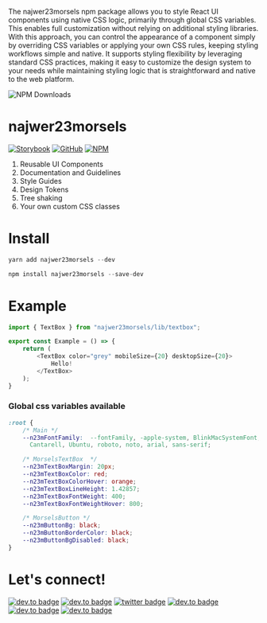 The najwer23morsels npm package allows you to style React UI components using native CSS logic, primarily through global CSS variables. This enables full customization without relying on additional styling libraries. With this approach, you can control the appearance of a component simply by overriding CSS variables or applying your own CSS rules, keeping styling workflows simple and native. It supports styling flexibility by leveraging standard CSS practices, making it easy to customize the design system to your needs while maintaining styling logic that is straightforward and native to the web platform.

![NPM Downloads](https://img.shields.io/npm/dm/najwer23morsels)

# najwer23morsels

[![Storybook](https://img.shields.io/badge/-Storybook-FF4785?style=for-the-badge&logo=storybook&logoColor=white)](https://najwer23.github.io/najwer23morsels) [![GitHub](https://img.shields.io/badge/github-%23121011.svg?style=for-the-badge&logo=github&logoColor=white)](https://github.com/najwer23/najwer23morsels) [![NPM](https://img.shields.io/badge/NPM-%23CB3837.svg?style=for-the-badge&logo=npm&logoColor=white)](https://www.npmjs.com/search?q=najwer23morsels)

1. Reusable UI Components
2. Documentation and Guidelines
3. Style Guides
4. Design Tokens
5. Tree shaking
6. Your own custom CSS classes

# Install

```js
yarn add najwer23morsels --dev
```

```js
npm install najwer23morsels --save-dev
```

# Example

```typescript
import { TextBox } from "najwer23morsels/lib/textbox";

export const Example = () => {
    return (
        <TextBox color="grey" mobileSize={20} desktopSize={20}>
            Hello!
        </TextBox>
    );
}
```

### Global css variables available

```CSS
:root {
    /* Main */
    --n23mFontFamily:  --fontFamily, -apple-system, BlinkMacSystemFont, avenir next, avenir, segoe ui, helvetica neue, helvetica,
      Cantarell, Ubuntu, roboto, noto, arial, sans-serif;

    /* MorselsTextBox  */
    --n23mTextBoxMargin: 20px;
    --n23mTextBoxColor: red;
    --n23mTextBoxColorHover: orange;
    --n23mTextBoxLineHeight: 1.42857;
    --n23mTextBoxFontWeight: 400;
    --n23mTextBoxFontWeightHover: 800;

    /* MorselsButton */
    --n23mButtonBg: black;
    --n23mButtonBorderColor: black;
    --n23mButtonBgDisabled: black;
}
```

# Let's connect!

[![dev.to badge](https://img.shields.io/badge/-Portfolio-%239F2B68?style=flat&logo=GoogleChrome&logoColor=white)](https://najwer23.github.io/)
[![dev.to badge](https://img.shields.io/badge/-Résumé-%23017745?style=flat&logo=AdobeAcrobatReader&logoColor=white)](https://najwer23.github.io/resume/)
[![twitter badge](https://img.shields.io/badge/-najwer23-%231FA1F1?style=flat&logo=x&logoColor=white)](https://twitter.com/najwer23)
[![dev.to badge](https://img.shields.io/badge/-najwer23-%230177B5?style=flat&logo=linkedin)](https://www.linkedin.com/in/najwer23)
[![dev.to badge](https://img.shields.io/badge/-najwer23-%23ffffff?style=flat&logo=Leetcode)](https://leetcode.com/najwer23/)
[![dev.to badge](https://img.shields.io/badge/-najwer23-%23cb3837?style=flat&logo=Npm)](https://www.npmjs.com/~najwer23)
